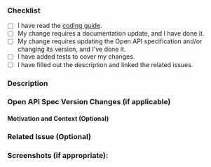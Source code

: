 ### Checklist

- [ ] I have read the [coding guide](https://github.com/ethersphere/bee/blob/master/CODING.md).
- [ ] My change requires a documentation update, and I have done it.
- [ ] My change requires updating the Open API specification and/or changing its version, and I've done it.
- [ ] I have added tests to cover my changes.
- [ ] I have filled out the description and linked the related issues.

### Description
<!--Please include a summary of the change and which issue is fixed.-->

### Open API Spec Version Changes (if applicable)
<!--Please indicate the version changes if applicable (see https://semver.org).-->

#### Motivation and Context (Optional)
<!--Please include relevant motivation and context.-->

### Related Issue (Optional)
<!-- List any dependencies that are required for this change.-->

### Screenshots (if appropriate):
